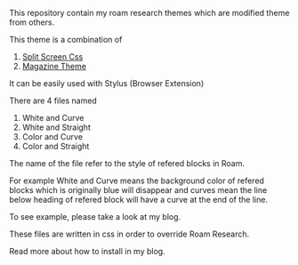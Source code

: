 This repository contain my roam research themes which are modified theme from others.

This theme is a combination of 
1. [Split Screen Css](https://davidcrandallwrites.com/split-screen-and-rtl-custom-css-scripts-for-roam/)
2. [Magazine Theme](https://github.com/Richard-Meadows/roam-magazine-theme)

It can be easily used with Stylus (Browser Extension)

There are 4 files named 
1. White and Curve
2. White and Straight
3. Color and Curve
4. Color and Straight

The name of the file refer to the style of refered blocks in Roam.

For example White and Curve means the background color of refered blocks which is originally blue will disappear and curves mean the line below heading of refered block will have a curve at the end of the line.

To see example, please take a look at my blog.

These files are written in css in order to override Roam Research.

Read more about how to install in my blog.
